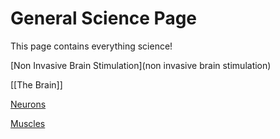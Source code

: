 # General Science Page
This page contains everything science!

[Non Invasive Brain Stimulation](non invasive brain stimulation)

[[The Brain]]

[Neurons](neurons)

[Muscles](muscles)